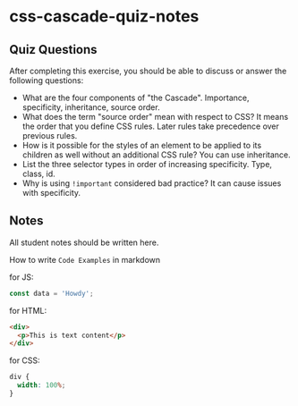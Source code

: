 # css-cascade-quiz-notes

## Quiz Questions

After completing this exercise, you should be able to discuss or answer the following questions:

- What are the four components of "the Cascade".
  Importance, specificity, inheritance, source order.
- What does the term "source order" mean with respect to CSS?
  It means the order that you define CSS rules. Later rules take precedence over previous rules.
- How is it possible for the styles of an element to be applied to its children as well without an additional CSS rule?
  You can use inheritance.
- List the three selector types in order of increasing specificity.
  Type, class, id.
- Why is using `!important` considered bad practice?
  It can cause issues with specificity.

## Notes

All student notes should be written here.

How to write `Code Examples` in markdown

for JS:

```javascript
const data = 'Howdy';
```

for HTML:

```html
<div>
  <p>This is text content</p>
</div>
```

for CSS:

```css
div {
  width: 100%;
}
```
